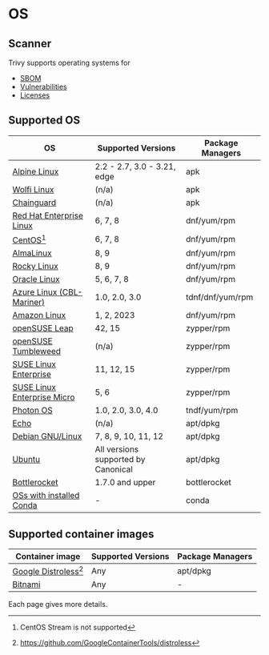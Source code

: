 # OS

## Scanner
Trivy supports operating systems for 

- [SBOM][sbom]
- [Vulnerabilities][vuln]
- [Licenses][license]

## Supported OS

| OS                                    | Supported Versions                  | Package Managers |
|---------------------------------------|-------------------------------------|------------------|
| [Alpine Linux](alpine.md)             | 2.2 - 2.7, 3.0 - 3.21, edge         | apk              |
| [Wolfi Linux](wolfi.md)               | (n/a)                               | apk              |
| [Chainguard](chainguard.md)           | (n/a)                               | apk              |
| [Red Hat Enterprise Linux](rhel.md)   | 6, 7, 8                             | dnf/yum/rpm      |
| [CentOS](centos.md)[^1]               | 6, 7, 8                             | dnf/yum/rpm      |
| [AlmaLinux](alma.md)                  | 8, 9                                | dnf/yum/rpm      |
| [Rocky Linux](rocky.md)               | 8, 9                                | dnf/yum/rpm      |
| [Oracle Linux](oracle.md)             | 5, 6, 7, 8                          | dnf/yum/rpm      |
| [Azure Linux (CBL-Mariner)](azure.md) | 1.0, 2.0, 3.0                       | tdnf/dnf/yum/rpm |
| [Amazon Linux](amazon.md)             | 1, 2, 2023                          | dnf/yum/rpm      |
| [openSUSE Leap](suse.md)              | 42, 15                              | zypper/rpm       |
| [openSUSE Tumbleweed](suse.md)        | (n/a)                               | zypper/rpm       |
| [SUSE Linux Enterprise](suse.md)      | 11, 12, 15                          | zypper/rpm       |
| [SUSE Linux Enterprise Micro](suse.md)| 5, 6                                | zypper/rpm       |
| [Photon OS](photon.md)                | 1.0, 2.0, 3.0, 4.0                  | tndf/yum/rpm     |
| [Echo](echo.md)                       | (n/a)                               | apt/dpkg         |
| [Debian GNU/Linux](debian.md)         | 7, 8, 9, 10, 11, 12                 | apt/dpkg         |
| [Ubuntu](ubuntu.md)                   | All versions supported by Canonical | apt/dpkg         |
| [Bottlerocket](bottlerocket.md)       | 1.7.0 and upper                     | bottlerocket     |
| [OSs with installed Conda](../others/conda.md)  | -                                   | conda            |

## Supported container images

| Container image                               | Supported Versions                  | Package Managers |
|-----------------------------------------------|-------------------------------------|------------------|
| [Google Distroless](google-distroless.md)[^2] | Any                                 | apt/dpkg         |
| [Bitnami](../others/bitnami.md)                         | Any                                 | -                |

Each page gives more details.

[^1]: CentOS Stream is not supported 
[^2]: https://github.com/GoogleContainerTools/distroless


[sbom]: ../../supply-chain/sbom.md
[vuln]: ../../scanner/vulnerability.md
[license]: ../../scanner/license.md
